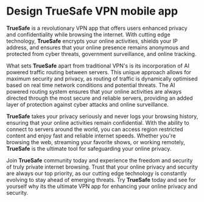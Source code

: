 # Design TrueSafe VPN mobile app
**TrueSafe** is a revolutionary VPN app that offers users enhanced privacy and confidentiality while browsing the internet. With cutting edge technology, **TrueSafe** encrypts your online activities, shields your IP address, and ensures that your online presence remains anonymous and protected from cyber threats, government surveillance, and online tracking.

What sets **TrueSafe** apart from traditional VPN's is its incorporation of AI powered traffic routing between servers. This unique approach allows for maximum security and privacy, as routing of traffic is dynamically optimised based on real time network conditions and potential threats. The AI powered routing system ensures that your online activities are always directed through the most secure and reliable servers, providing an added layer of protection against cyber attacks and online surveillance.

**TrueSafe** takes your privacy seriously and never logs your browsing history, ensuring that your online activities remain confidential. With the ability to connect to servers around the world, you can access region restricted content and enjoy fast and reliable internet speeds. Whether you're browsing the web, streaming your favorite shows, or working remotely, **TrueSafe** is the ultimate tool for safeguarding your online privacy.

Join **TrueSafe** community today and experience the freedom and security of truly private internet browsing. Trust that your online privacy and security are always our top priority, as our cutting edge technology is constantly evolving to stay ahead of emerging threats. Try **TrueSafe** today and see for yourself why its the ultimate VPN app for enhancing your online privacy and security.
